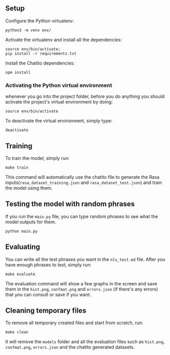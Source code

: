 ## Setup

Configure the Python virtualenv:

```
python3 -m venv env/
```

Activate the virtualenv and install all the dependencies:

```
source env/bin/activate;
pip install -r requirements.txt
```

Install the Chatito dependencies:

```
npm install
```

### Activating the Python virtual environment

whenever you go into the project folder, before you do anything you should activate the project's virtual environment by doing:

```
source env/bin/activate
```

To deactivate the virtual environment, simply type:

```
deactivate
```

## Training

To train the model, simply run:

```
make train
```

This command will automatically use the chatito file to generate the Rasa inputs(`rasa_dataset_training.json` and `rasa_dataset_test.json`) and train the model using them.

## Testing the model with random phrases

If you run the `main.py` file, you can type random phrases to see what the model outputs for them.

```
python main.py
```

## Evaluating

You can write all the test phrases you want in the `nlu_test.md` file. After you have enough phrases to test, simply run:

```
make evaluate
```

The evaluation command will show a few graphs in the screen and save them in the `hist.png`, `confmat.png` and `errors.json` (if there's any errors) that you can consult or save if you want.

## Cleaning temporary files

To remove all temporary created files and start from scratch, run:

```
make clean
```

It will remove the `models` folder and all the evaluation files such as `hist.png`, `confmat.png`, `errors.json` and the chatito generated datasets.